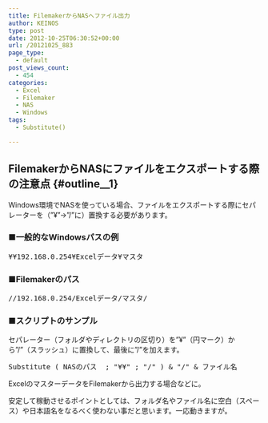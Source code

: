 ```yaml
---
title: FilemakerからNASへファイル出力
author: KEINOS
type: post
date: 2012-10-25T06:30:52+00:00
url: /20121025_883
page_type:
  - default
post_views_count:
  - 454
categories:
  - Excel
  - Filemaker
  - NAS
  - Windows
tags:
  - Substitute()

---
```

## FilemakerからNASにファイルをエクスポートする際の注意点 {#outline__1}

<div class="section">
  <p>
    Windows環境でNASを使っている場合、ファイルをエクスポートする際にセパレーターを（&#8221;&yen;&#8221;→&#8221;/&#8221;に）置換する必要があります。
  </p>
  
  <h3 id="outline__1_1">
    ■一般的なWindowsパスの例
  </h3>
  
  <pre>
&yen;&yen;192.168.0.254&yen;Excelデータ&yen;マスタ
</pre>
  
  <h3 id="outline__1_2">
    ■Filemakerのパス
  </h3>
  
  <pre>
//192.168.0.254/Excelデータ/マスタ/
</pre>
  
  <h3 id="outline__1_3">
    ■スクリプトのサンプル
  </h3>
  
  <p>
    セパレーター（フォルダやディレクトリの区切り）を&#8221;&yen;&#8221;（円マーク）から&#8221;/&#8221;（スラッシュ）に置換して、最後に&#8221;/&#8221;を加えます。
  </p>
  
  <pre>
Substitute ( NASのパス  ; "&yen;&yen;" ; "/" ) & "/" & ファイル名
</pre>
  
  <p>
    ExcelのマスターデータをFilemakerから出力する場合などに。
  </p>
  
  <p>
    安定して稼動させるポイントとしては、フォルダ名やファイル名に空白（スペース）や日本語名をなるべく使わない事だと思います。一応動きますが。
  </p>
</div>